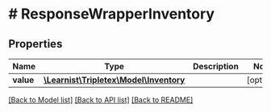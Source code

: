 # # ResponseWrapperInventory

## Properties

Name | Type | Description | Notes
------------ | ------------- | ------------- | -------------
**value** | [**\Learnist\Tripletex\Model\Inventory**](Inventory.md) |  | [optional]

[[Back to Model list]](../../README.md#models) [[Back to API list]](../../README.md#endpoints) [[Back to README]](../../README.md)
